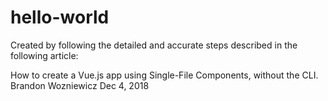 # hello-world

Created by following the detailed and accurate steps described in the following article:

How to create a Vue.js app using Single-File Components, without the CLI.
Brandon Wozniewicz
Dec 4, 2018

